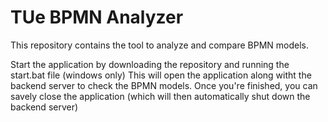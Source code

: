 # TUe BPMN Analyzer
This repository contains the tool to analyze and compare BPMN models.

Start the application by downloading the repository and running the start.bat file (windows only)
This will open the application along witht the backend server to check the BPMN models.
Once you're finished, you can savely close the application (which will then automatically shut down the backend server)
